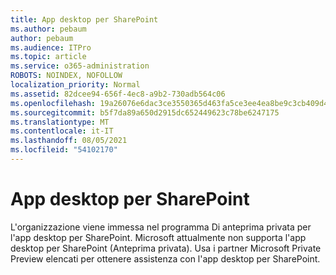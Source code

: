 ```yaml
---
title: App desktop per SharePoint
ms.author: pebaum
author: pebaum
ms.audience: ITPro
ms.topic: article
ms.service: o365-administration
ROBOTS: NOINDEX, NOFOLLOW
localization_priority: Normal
ms.assetid: 82dcee94-656f-4ec8-a9b2-730adb564c06
ms.openlocfilehash: 19a26076e6dac3ce3550365d463fa5ce3ee4ea8be9c3cb409d4dd69f19f021ab
ms.sourcegitcommit: b5f7da89a650d2915dc652449623c78be6247175
ms.translationtype: MT
ms.contentlocale: it-IT
ms.lasthandoff: 08/05/2021
ms.locfileid: "54102170"
---
```

# <a name="desktop-app-for-sharepoint"></a>App desktop per SharePoint

L'organizzazione viene immessa nel programma Di anteprima privata per l'app desktop per SharePoint. Microsoft attualmente non supporta l'app desktop per SharePoint (Anteprima privata). Usa i partner Microsoft Private Preview elencati per ottenere assistenza con l'app desktop per SharePoint.
